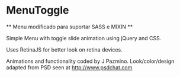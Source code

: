 # MenuToggle

** Menu modificado para suportar SASS e MIXIN **

Simple Menu with toggle slide animation using jQuery and CSS.

Uses RetinaJS for better look on retina devices.

Animations and functionality coded by J Pazmino.
Look/color/design adapted from PSD seen at http://www.psdchat.com
